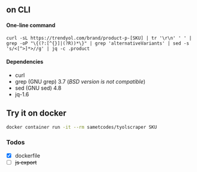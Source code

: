 ## on CLI

#### One-line command

```
curl -sL https://trendyol.com/brand/product-p-[SKU] | tr '\r\n' ' ' | grep -oP "\{(?:[^{}]|(?R))*\}" | grep 'alternativeVariants' | sed -s 's/<[^>]*>//g' | jq -c .product
```

#### Dependencies

- curl
- grep (GNU grep) 3.7 (_BSD version is not compatible_)
- sed (GNU sed) 4.8
- jq-1.6


## Try it on docker

```bash
docker container run -it --rm sametcodes/tyolscraper SKU
```

### Todos

- [x] dockerfile
- [ ] <s>js export</s>
